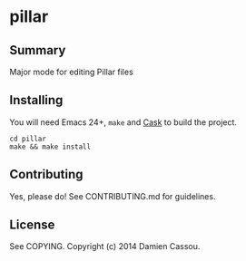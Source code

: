 # pillar

## Summary

Major mode for editing Pillar files

## Installing

You will need Emacs 24+, `make` and [Cask](https://github.com/cask/cask) to
build the project.

    cd pillar
    make && make install

## Contributing

Yes, please do! See CONTRIBUTING.md for guidelines.

## License

See COPYING. Copyright (c) 2014 Damien Cassou.
